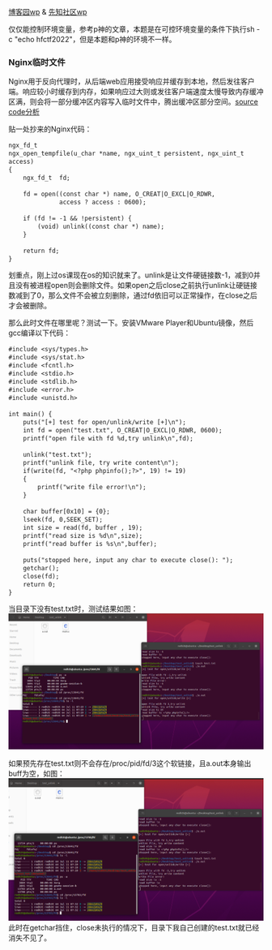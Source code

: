 [博客园wp](https://www.cnblogs.com/h0cksr/p/16189739.html) & [先知社区wp](https://xz.aliyun.com/t/11073)

仅仅能控制环境变量，参考p神的文章，本题是在可控环境变量的条件下执行sh -c "echo hfctf2022"，但是本题和p神的环境不一样。

### Nginx临时文件
Nginx用于反向代理时，从后端web应用接受响应并缓存到本地，然后发往客户端。响应较小时缓存到内存，如果响应过大则或发往客户端速度太慢导致内存缓冲区满，则会将一部分缓冲区内容写入临时文件中，腾出缓冲区部分空间。[source code分析](https://blog.csdn.net/kai_ding/article/details/21297101)

贴一处抄来的Nginx代码：
```
ngx_fd_t
ngx_open_tempfile(u_char *name, ngx_uint_t persistent, ngx_uint_t access)
{
    ngx_fd_t  fd;

    fd = open((const char *) name, O_CREAT|O_EXCL|O_RDWR,
              access ? access : 0600);

    if (fd != -1 && !persistent) {
        (void) unlink((const char *) name);
    }

    return fd;
}
```

划重点，刚上过os课现在os的知识就来了。unlink是让文件硬链接数-1，减到0并且没有被进程open则会删除文件。如果open之后close之前执行unlink让硬链接数减到了0，那么文件不会被立刻删除，通过fd依旧可以正常操作，在close之后才会被删除。

那么此时文件在哪里呢？测试一下。安装VMware Player和Ubuntu镜像，然后gcc编译以下代码：
```
#include <sys/types.h>
#include <sys/stat.h>
#include <fcntl.h>
#include <stdio.h>
#include <stdlib.h>
#include <error.h>
#include <unistd.h>

int main() {
    puts("[+] test for open/unlink/write [+]\n");
    int fd = open("test.txt", O_CREAT|O_EXCL|O_RDWR, 0600);
    printf("open file with fd %d,try unlink\n",fd);

    unlink("test.txt");
    printf("unlink file, try write content\n");
    if(write(fd, "<?php phpinfo();?>", 19) != 19)
    {
        printf("write file error!\n");
    }

    char buffer[0x10] = {0};
    lseek(fd, 0,SEEK_SET);
    int size = read(fd, buffer , 19);
    printf("read size is %d\n",size);
    printf("read buffer is %s\n",buffer);

    puts("stopped here, input any char to execute close(): ");
    getchar();
    close(fd);
    return 0;
}
```
当目录下没有test.txt时，测试结果如图：
![nil](https://github.com/local-h0st/CTF/blob/30ede03357edb15579ffb06cb3adb9d341bf3576/writeups/pics/test_unlink_01.png)

如果预先存在test.txt则不会存在/proc/pid/fd/3这个软链接，且a.out本身输出buff为空，如图：
![nil](https://github.com/local-h0st/CTF/blob/main/writeups/pics/test_unlink_02.png)
此时在getchar挡住，close未执行的情况下，目录下我自己创建的test.txt就已经消失不见了。
